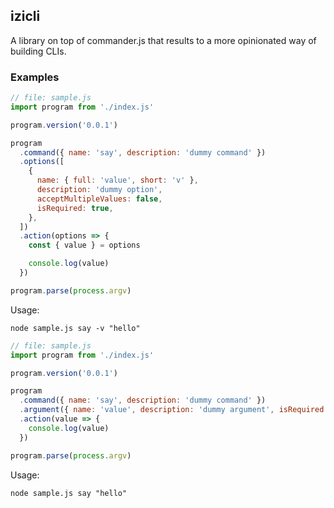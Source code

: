 ## izicli

A library on top of commander.js that results to a more opinionated way of building CLIs.

### Examples

```js
// file: sample.js
import program from './index.js'

program.version('0.0.1')

program
  .command({ name: 'say', description: 'dummy command' })
  .options([
    {
      name: { full: 'value', short: 'v' },
      description: 'dummy option',
      acceptMultipleValues: false,
      isRequired: true,
    },
  ])
  .action(options => {
    const { value } = options

    console.log(value)
  })

program.parse(process.argv)
```

Usage:

```
node sample.js say -v "hello"
```

```js
// file: sample.js
import program from './index.js'

program.version('0.0.1')

program
  .command({ name: 'say', description: 'dummy command' })
  .argument({ name: 'value', description: 'dummy argument', isRequired: true })
  .action(value => {
    console.log(value)
  })

program.parse(process.argv)
```

Usage:

```
node sample.js say "hello"
```
